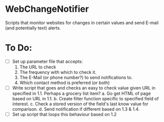 # WebChangeNotifier
Scripts that monitor websites for changes in certain values and send E-mail (and potentially text) alerts.

# To Do:
- [ ] Set up parameter file that accepts:
  1. The URL to check
  2. The frequency with which to check it.
  3. The E-Mail (or phone number?) to send notifications to.
  4. Which contact method is preferred (or both)
- [ ] Write script that goes and checks an easy to check value given URL in specified in 1.1. Perhaps a grocery list item?
  a. Go get HTML of page based on URL in 1.1.
  b. Create filter function specific to specified field of interest.
  c. Check a stored version of the field's last know value for comparison.
  d. Send notification if different based on 1.3 & 1.4.
- [ ] Set up script that loops this behaviour based on 1.2

